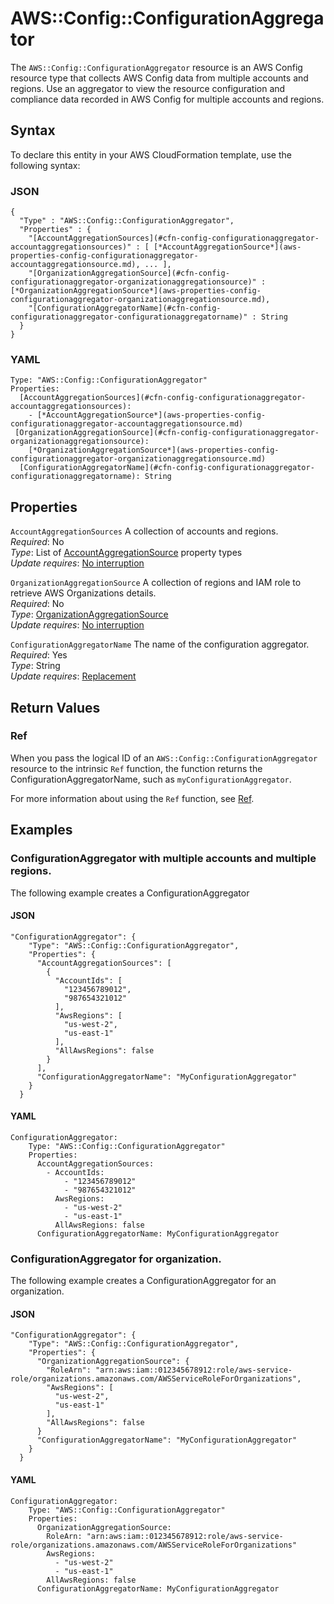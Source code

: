# AWS::Config::ConfigurationAggregator<a name="aws-resource-config-configurationaggregator"></a>

The `AWS::Config::ConfigurationAggregator` resource is an AWS Config resource type that collects AWS Config data from multiple accounts and regions\. Use an aggregator to view the resource configuration and compliance data recorded in AWS Config for multiple accounts and regions\. 

## Syntax<a name="aws-resource-config-configurationaggregator-syntax"></a>

To declare this entity in your AWS CloudFormation template, use the following syntax:

### JSON<a name="aws-resource-config-configurationaggregator-syntax.json"></a>

```
{
  "Type" : "AWS::Config::ConfigurationAggregator",
  "Properties" : {
    "[AccountAggregationSources](#cfn-config-configurationaggregator-accountaggregationsources)" : [ [*AccountAggregationSource*](aws-properties-config-configurationaggregator-accountaggregationsource.md), ... ],
    "[OrganizationAggregationSource](#cfn-config-configurationaggregator-organizationaggregationsource)" : [*OrganizationAggregationSource*](aws-properties-config-configurationaggregator-organizationaggregationsource.md),
    "[ConfigurationAggregatorName](#cfn-config-configurationaggregator-configurationaggregatorname)" : String
  }
}
```

### YAML<a name="aws-resource-config-configurationaggregator-syntax.yaml"></a>

```
Type: "AWS::Config::ConfigurationAggregator"
Properties:
  [AccountAggregationSources](#cfn-config-configurationaggregator-accountaggregationsources): 
    - [*AccountAggregationSource*](aws-properties-config-configurationaggregator-accountaggregationsource.md)
 [OrganizationAggregationSource](#cfn-config-configurationaggregator-organizationaggregationsource): 
    [*OrganizationAggregationSource*](aws-properties-config-configurationaggregator-organizationaggregationsource.md)
  [ConfigurationAggregatorName](#cfn-config-configurationaggregator-configurationaggregatorname): String
```

## Properties<a name="aws-resource-config-configurationaggregator-properties"></a>

`AccountAggregationSources`  <a name="cfn-config-configurationaggregator-accountaggregationsources"></a>
A collection of accounts and regions\.  
 *Required*: No  
 *Type*: List of [AccountAggregationSource](aws-properties-config-configurationaggregator-accountaggregationsource.md) property types  
 *Update requires*: [No interruption](using-cfn-updating-stacks-update-behaviors.md#update-no-interrupt) 

`OrganizationAggregationSource`  <a name="cfn-config-configurationaggregator-organizationaggregationsource"></a>
A collection of regions and IAM role to retrieve AWS Organizations details\.  
 *Required*: No  
 *Type*: [OrganizationAggregationSource](aws-properties-config-configurationaggregator-organizationaggregationsource.md)   
 *Update requires*: [No interruption](using-cfn-updating-stacks-update-behaviors.md#update-no-interrupt) 

`ConfigurationAggregatorName`  <a name="cfn-config-configurationaggregator-configurationaggregatorname"></a>
The name of the configuration aggregator\.  
 *Required*: Yes  
 *Type*: String  
 *Update requires*: [Replacement](using-cfn-updating-stacks-update-behaviors.md#update-replacement) 

## Return Values<a name="aws-resource-config-configurationaggregator-returnvalues"></a>

### Ref<a name="aws-resource-config-configurationaggregator-ref"></a>

When you pass the logical ID of an `AWS::Config::ConfigurationAggregator` resource to the intrinsic `Ref` function, the function returns the ConfigurationAggregatorName, such as `myConfigurationAggregator`\. 

For more information about using the `Ref` function, see [Ref](intrinsic-function-reference-ref.md)\. 

## Examples<a name="aws-resource-config-configurationaggregator-examples"></a>

### ConfigurationAggregator with multiple accounts and multiple regions\.<a name="aws-resource-config-configurationaggregator-example1"></a>

The following example creates a ConfigurationAggregator 

#### JSON<a name="aws-resource-config-configurationaggregator-example1.json"></a>

```
"ConfigurationAggregator": {
    "Type": "AWS::Config::ConfigurationAggregator",
    "Properties": {
      "AccountAggregationSources": [
        {
          "AccountIds": [
            "123456789012",
            "987654321012"
          ],
          "AwsRegions": [
            "us-west-2",
            "us-east-1"
          ],
          "AllAwsRegions": false
        }
      ],
      "ConfigurationAggregatorName": "MyConfigurationAggregator"
    }
  }
```

#### YAML<a name="aws-resource-config-configurationaggregator-example1.yaml"></a>

```
ConfigurationAggregator: 
    Type: "AWS::Config::ConfigurationAggregator"
    Properties: 
      AccountAggregationSources: 
        - AccountIds: 
            - "123456789012"
            - "987654321012"
          AwsRegions:
            - "us-west-2"
            - "us-east-1"
          AllAwsRegions: false
      ConfigurationAggregatorName: MyConfigurationAggregator
```

### ConfigurationAggregator for organization\.<a name="aws-resource-config-configurationaggregator-example2"></a>

The following example creates a ConfigurationAggregator for an organization\.

#### JSON<a name="aws-resource-config-configurationaggregator-example2.json"></a>

```
"ConfigurationAggregator": {
    "Type": "AWS::Config::ConfigurationAggregator",
    "Properties": {
      "OrganizationAggregationSource": {
        "RoleArn": "arn:aws:iam::012345678912:role/aws-service-role/organizations.amazonaws.com/AWSServiceRoleForOrganizations",
        "AwsRegions": [
          "us-west-2",
          "us-east-1"
        ],
        "AllAwsRegions": false
      }
      "ConfigurationAggregatorName": "MyConfigurationAggregator"
    }
  }
```

#### YAML<a name="aws-resource-config-configurationaggregator-example2.yaml"></a>

```
ConfigurationAggregator: 
    Type: "AWS::Config::ConfigurationAggregator"
    Properties: 
      OrganizationAggregationSource: 
        RoleArn: "arn:aws:iam::012345678912:role/aws-service-role/organizations.amazonaws.com/AWSServiceRoleForOrganizations"
        AwsRegions:
          - "us-west-2"
          - "us-east-1"
        AllAwsRegions: false
      ConfigurationAggregatorName: MyConfigurationAggregator
```